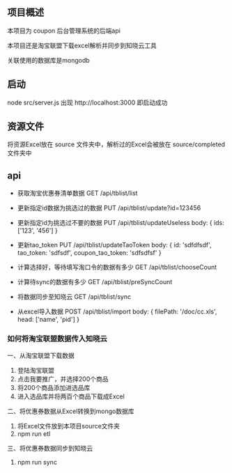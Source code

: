 ## 项目概述

本项目为 coupon 后台管理系统的后端api

本项目还是淘宝联盟下载excel解析并同步到知晓云工具

关联使用的数据库是mongodb


## 启动
node src/server.js
出现 http://localhost:3000 即启动成功


## 资源文件
将资源Excel放在 source 文件夹中，解析过的Excel会被放在 source/completed 文件夹中


## api

- 获取淘宝优惠券清单数据
GET /api/tblist/list


- 更新指定id数据为挑选过的数据
PUT /api/tblist/update?id=123456


- 更新指定id为挑选过不要的数据
PUT /api/tblist/updateUseless
body: {
    ids: ['123', '456']
}


- 更新tao_token
PUT /api/tblist/updateTaoToken
body: {
    id: 'sdfdfsdf',
    tao_token: 'sdfsdf',
    coupon_tao_token: 'sdfsdfsf'
}


- 计算选择好，等待填写淘口令的数据有多少
GET /api/tblist/chooseCount


- 计算待sync的数据有多少
GET /api/tblist/preSyncCount


- 将数据同步至知晓云
GET /api/tblist/sync


- 从excel导入数据
POST /api/tblist/import
body: {
    filePath: '/doc/cc.xls',
    head: ['name', 'pid']
}



### 如何将淘宝联盟数据传入知晓云

一、从淘宝联盟下载数据
1. 登陆淘宝联盟
2. 点击我要推广，并选择200个商品
3. 将200个商品添加进选品库
4. 进入选品库并将两百个商品下载成Excel

二、将优惠券数据从Excel转换到mongo数据库
1. 将Excel文件放到本项目source文件夹
2. npm run etl

三、将优惠券数据同步到知晓云
1. npm run sync
